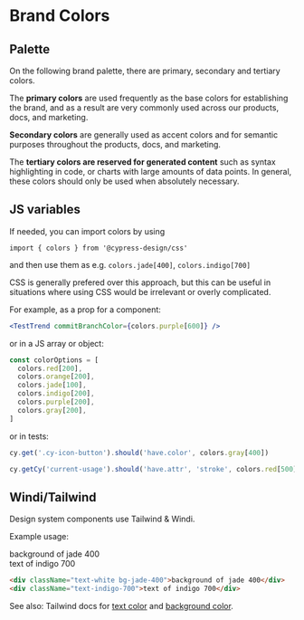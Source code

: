 <script setup>
import BrandColors from './src/BrandColors.vue'
defineExpose({ order: 4 })
</script>

# Brand Colors

## Palette

On the following brand palette, there are primary, secondary and tertiary colors.

The **primary colors** are used frequently as the base colors for establishing the brand, and as a result are very commonly used across our products, docs, and marketing.

**Secondary colors** are generally used as accent colors and for semantic purposes throughout the products, docs, and marketing.

The **tertiary colors are reserved for generated content** such as syntax highlighting in code, or charts with large amounts of data points. In general, these colors should only be used when absolutely necessary.

<BrandColors />

## JS variables

If needed, you can import colors by using

`import { colors } from '@cypress-design/css'`

and then use them as e.g. `colors.jade[400]`, `colors.indigo[700]`

CSS is generally prefered over this approach, but this can be useful in situations where using CSS would be irrelevant or overly complicated.

For example, as a prop for a component:

```jsx
<TestTrend commitBranchColor={colors.purple[600]} />
```

or in a JS array or object:

```js
const colorOptions = [
  colors.red[200],
  colors.orange[200],
  colors.jade[100],
  colors.indigo[200],
  colors.purple[200],
  colors.gray[200],
]
```

or in tests:

```js
cy.get('.cy-icon-button').should('have.color', colors.gray[400])

cy.getCy('current-usage').should('have.attr', 'stroke', colors.red[500])
```

## Windi/Tailwind

Design system components use Tailwind & Windi.

Example usage:

<div className="text-white bg-jade-400">background of jade 400</div>
<div className="text-indigo-700">text of indigo 700</div>

```html
<div className="text-white bg-jade-400">background of jade 400</div>
<div className="text-indigo-700">text of indigo 700</div>
```

See also: Tailwind docs for [text color](https://tailwindcss.com/docs/text-color) and [background color](https://tailwindcss.com/docs/background-color).
